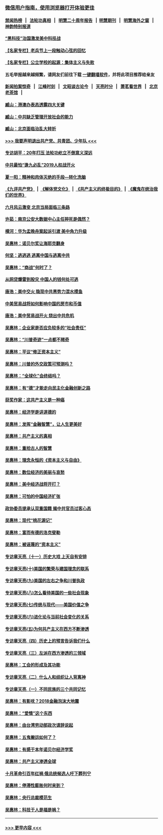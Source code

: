 ### [微信用户指南，使用浏览器打开体验更佳](https://github.com/gfw-breaker/banned-news1/blob/master/indexes/wechat-guide.md?t=0)
#### [禁闻热榜](热点新闻.md?t=0)  &nbsp;&nbsp;|&nbsp;&nbsp; [法轮功真相](https://github.com/gfw-breaker/truth/blob/master/README.md?t=0) &nbsp;&nbsp;|&nbsp;&nbsp; [明慧二十周年报告](https://github.com/gfw-breaker/mh-reports/blob/master/README.md?t=0) &nbsp;&nbsp;|&nbsp;&nbsp;[明慧期刊](https://github.com/gfw-breaker/mh-qikan) &nbsp;&nbsp;|&nbsp;&nbsp; [明慧海外之窗](https://github.com/gfw-breaker/mh-news/blob/master/README.md?t=0) &nbsp;&nbsp;|&nbsp;&nbsp; [神韵特别报道](https://github.com/gfw-breaker/mh-news/blob/master/shenyun.md?t=0)
#### [“黑科技”治国激发美中科技战](../pages/nsc423/n11638056.md?t=02051022) 
#### [【名家专栏】老兵节上一段触动心弦的回忆](../pages/nsc423/n11646016.md?t=02051022) 
#### [【名家专栏】公立学校的起源：集体主义与失败](../pages/nsc423/n11601833.md?t=02051022) 
#### 五毛举报越来越频繁，请网友们前往下载 [一键翻墙软件](https://github.com/gfw-breaker/ssr-accounts)，并将此项目推荐给亲友
#### [新闻拍案惊奇](https://github.com/gfw-breaker/banned-news1/blob/master/pages/link4.md) &nbsp;&nbsp;|&nbsp;&nbsp; [江峰时刻](https://github.com/gfw-breaker/banned-news1/blob/master/pages/link4.md) &nbsp;&nbsp;|&nbsp;&nbsp; [文昭谈古论今](https://github.com/gfw-breaker/banned-news1/blob/master/pages/link4.md) &nbsp;&nbsp;|&nbsp;&nbsp; [天亮时分](https://github.com/gfw-breaker/banned-news1/blob/master/pages/link4.md) &nbsp;&nbsp;|&nbsp;&nbsp; [萧茗看世界](https://github.com/gfw-breaker/banned-news1/blob/master/pages/link4.md) &nbsp;&nbsp;|&nbsp;&nbsp; [北京老茶馆](https://github.com/gfw-breaker/banned-news1/blob/master/pages/link4.md) &nbsp;&nbsp;|&nbsp;&nbsp; 
#### [臧山：港澳办表态透露四大关键](../pages/nsc423/n11421628.md?t=02051022) 
#### [臧山：中共缺乏管理开放社会的能力](../pages/nsc423/n11407457.md?t=02051022) 
#### [臧山：北京面临治乱大转折](../pages/nsc423/n11406895.md?t=02051022) 
#### [>>> 我要声明退出共产党、共青团、少年队 <<<](https://github.com/begood0513/goodnews/blob/master/quit/letter.md) 
#### [专访胡平：20年打压 法轮功屹立不倒意义深远](../pages/nsc423/n11398800.md?t=02051022) 
#### [中共最怕“逢九必乱”2019人权战开火](../pages/nsc423/n11385248.md?t=02051022) 
#### [夏一阳：精神和肉体灭绝的手段—转化洗脑](../pages/nsc423/n11368250.md?t=02051022) 
#### [《九评共产党》](https://github.com/begood0513/9ping.md/blob/master/README.md) &nbsp;|&nbsp; [《解体党文化》](../../../../jtdwh.md/blob/master/README.md)  &nbsp;|&nbsp; [《共产主义的终极目的》](../../../../gczydzjmd.md/blob/master/README.md) &nbsp;|&nbsp; [《魔鬼在统治我们的世界》](../../../../mgztzwmdsj.md/blob/master/README.md) 
#### [六月风云激变 北京当局面临三条路](../pages/nsc423/n11313668.md?t=02051022) 
#### [许茹：南京公安大数据中心主任猝死是偶然？](../pages/nsc423/n11064744.md?t=02051022) 
#### [横河：华为孟晚舟案起诉引渡 美中角力升级](../pages/nsc423/n11027230.md?t=02051022) 
#### [吴惠林：诺贝尔奖让海耶克翻身](../pages/nsc423/n10890049.md?t=02051022) 
#### [何坚：逃逃逃 逃离中国与逃离中共](../pages/nsc423/n10592891.md?t=02051022) 
#### [吴惠林：“商战”何时了？](../pages/nsc423/n10573558.md?t=02051022) 
#### [从网贷爆雷到股灾 中国人的钱何处可逃](../pages/nsc423/n10572800.md?t=02051022) 
#### [唐浩：美中交火 隐现中共黑势力混水摸鱼](../pages/nsc423/n10544040.md?t=02051022) 
#### [中美贸易战将如何影响中国的房市和币值](../pages/nsc423/n10543697.md?t=02051022) 
#### [唐浩：美中贸易战开火 烧出中共危机](../pages/nsc423/n10540126.md?t=02051022) 
#### [吴惠林：企业家是否应负较多的“社会责任”](../pages/nsc423/n10535022.md?t=02051022) 
#### [吴惠林：“川普奇迹”一点都不稀奇](../pages/nsc423/n10512808.md?t=02051022) 
#### [吴惠林：平议“修正资本主义”](../pages/nsc423/n10495724.md?t=02051022) 
#### [吴惠林：川普的外交政策可预测吗？](../pages/nsc423/n10462387.md?t=02051022) 
#### [吴惠林：“全球化”会终结吗？](../pages/nsc423/n10452838.md?t=02051022) 
#### [吴惠林：有“德”才能走向民主化金融创新之路](../pages/nsc423/n10432292.md?t=02051022) 
#### [获奖作家：这共产主义是一种癌](../pages/nsc423/n10431541.md?t=02051022) 
#### [吴惠林：经济学是讲道德的](../pages/nsc423/n10398014.md?t=02051022) 
#### [吴惠林：发挥“金融智慧”，让人生更美好](../pages/nsc423/n10375019.md?t=02051022) 
#### [吴惠林：共产主义的真相](../pages/nsc423/n10351394.md?t=02051022) 
#### [吴惠林：重拾古人的智慧](../pages/nsc423/n10337691.md?t=02051022) 
#### [吴惠林：理念永恒的《资本主义与自由》](../pages/nsc423/n10316274.md?t=02051022) 
#### [吴惠林：数位经济的美丽与哀愁](../pages/nsc423/n10292946.md?t=02051022) 
#### [吴惠林：美中经济战将开打？](../pages/nsc423/n10258825.md?t=02051022) 
#### [吴惠林：可怕的中国经济扩张](../pages/nsc423/n10219147.md?t=02051022) 
#### [政协委员提承认双重国籍 揭中共官员过客心态](../pages/nsc423/n10208809.md?t=02051022) 
#### [吴惠林：现代“桃花源记”](../pages/nsc423/n10185234.md?t=02051022) 
#### [吴惠林：富而有德的洛克斐勒](../pages/nsc423/n10142264.md?t=02051022) 
#### [吴惠林：被诬蔑的“资本主义”](../pages/nsc423/n10124816.md?t=02051022) 
#### [专访章天亮（十一）历史大戏 上天自有安排](../pages/nsc423/n10094905.md?t=02051022) 
#### [专访章天亮(十)美国的繁荣与建国理念的联系](../pages/nsc423/n10094899.md?t=02051022) 
#### [专访章天亮(九)美国的左右之争和川普执政](../pages/nsc423/n10094889.md?t=02051022) 
#### [专访章天亮(八)怎么看待美国的一些社会现象](../pages/nsc423/n10094857.md?t=02051022) 
#### [专访章天亮(七)传统与现代——美国价值之争](../pages/nsc423/n10093140.md?t=02051022) 
#### [专访章天亮(六)进化论与当前社会变化的关系](../pages/nsc423/n10092036.md?t=02051022) 
#### [专访章天亮(五)为何共产主义在西方不断渗透](../pages/nsc423/n10083620.md?t=02051022) 
#### [专访章天亮（四）历史上的预言告诉我们什么](../pages/nsc423/n10083606.md?t=02051022) 
#### [专访章天亮（三）左派在西方渗透的三领域](../pages/nsc423/n10081115.md?t=02051022) 
#### [吴惠林：工会的形成及其功能](../pages/nsc423/n10080633.md?t=02051022) 
#### [专访章天亮（二）什么人和组织让人背离神](../pages/nsc423/n10076637.md?t=02051022) 
#### [专访章天亮（一）不同民族的三个共同记忆](../pages/nsc423/n10074188.md?t=02051022) 
#### [吴惠林：有影呒？2018金融泡沫大地震](../pages/nsc423/n10040534.md?t=02051022) 
#### [吴惠林：“爱情”这个东西](../pages/nsc423/n10019423.md?t=02051022) 
#### [吴惠林：由台湾劳动部政次请辞说起](../pages/nsc423/n9979679.md?t=02051022) 
#### [吴惠林：五鬼搬运如何了？](../pages/nsc423/n9925338.md?t=02051022) 
#### [吴惠林：有感于本年诺贝尔经济学奖](../pages/nsc423/n9871883.md?t=02051022) 
#### [吴惠林：共产主义渗透全球](../pages/nsc423/n9812748.md?t=02051022) 
#### [十月革命引百年红祸 俄总统候选人吁下葬列宁](../pages/nsc423/n9810182.md?t=02051022) 
#### [吴惠林：停滞性膨胀何时来到？](../pages/nsc423/n9764136.md?t=02051022) 
#### [吴惠林：央行总裁模范生](../pages/nsc423/n9728134.md?t=02051022) 
#### [吴惠林：科技于人是福是祸？](../pages/nsc423/n9672982.md?t=02051022) 

----
#### [ >>> 更早内容 <<< ](../indexes/nsc423-earlier.md)
